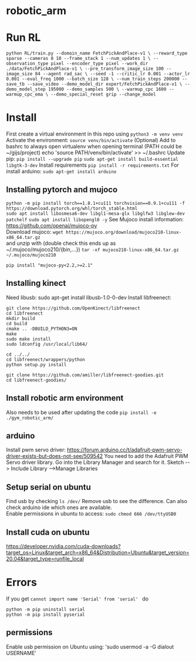
# robotic_arm

# Run RL
`python RL/train.py --domain_name FetchPickAndPlace-v1 \
  --reward_type sparse --cameras 8 10 --frame_stack 1 --num_updates 1 \
  --observation_type pixel --encoder_type pixel --work_dir ./data/FetchPickAndPlace-v1 \
  --pre_transform_image_size 100 --image_size 84 --agent rad_sac \
  --seed -1 --critic_lr 0.001 --actor_lr 0.001 --eval_freq 1000 --batch_size 128 \
  --num_train_steps 200000 --save_tb --save_video --demo_model_dir expert/FetchPickAndPlace-v1 \
  --demo_model_step 195000 --demo_samples 500 \
  --warmup_cpc 1600 --warmup_cpc_ema \
  --demo_special_reset grip --change_model`
# Install
First create a virtual environment in this repo using
`python3 -m venv venv`
Activate the environment:
`source venv/bin/activate`
(Optional) Add to bashrc to always open virtualenv when opening terminal (PATH could be ~/gijs/project)
echo 'source PATH/venv/bin/activate' >> ~/.bashrc
Update pip:
`pip install --upgrade pip`
`sudo apt-get install build-essential libgtk-3-dev`
Install requirements
`pip install -r requirements.txt`
For install arduino: `sudo apt-get install arduino`
## Installing pytorch and mujoco
`python -m pip install torch==1.8.1+cu111 torchvision==0.9.1+cu111 -f https://download.pytorch.org/whl/torch_stable.html`  
`sudo apt install libosmesa6-dev libgl1-mesa-glx libglfw3 libglew-dev patchelf`
`sudo apt install libopengl0 -y`
See Mujoco install information: https://github.com/openai/mujoco-py  
Download mujoco: `wget https://mujoco.org/download/mujoco210-linux-x86_64.tar.gz`  
 and unzip with (double check this ends up as ~/.mujoco/mujoco210/{bin,...}) `tar -xf mujoco210-linux-x86_64.tar.gz ~/.mujoco/mujoco210`  


`pip install "mujoco-py<2.2,>=2.1"`  
## Installing kinect
Need libusb: sudo apt-get install libusb-1.0-0-dev
Install libfreenect:
```
git clone https://github.com/OpenKinect/libfreenect
cd libfreenect
mkdir build
cd build
cmake .. -DBUILD_PYTHON3=ON
make
sudo make install
sudo ldconfig /usr/local/lib64/
```
```
cd ../../
cd libfreenect/wrappers/python
python setup.py install
```
```
git clone https://github.com/amiller/libfreenect-goodies.git
cd libfreenect-goodies/
```
## Install robotic arm environment
Also needs to be used after updating the code
`pip install -e ./gym_robotic_arm/`

## arduino
Install pwm servo driver: https://forum.arduino.cc/t/adafruit-pwm-servo-driver-exists-but-does-not-see/509542
You need to add the Adafruit PWM Servo driver library. Go into the Library Manager and search for it.
Sketch --> Include Library -->Manage Libraries
## Setup serial on ubuntu
Find usb by checking `ls /dev/` Remove usb to see the difference.
Can also check arduino ide which ones are available.  
Enable permissions in ubuntu to access: `sudo chmod 666 /dev/ttyUSB0`
## Install cuda on ubuntu
https://developer.nvidia.com/cuda-downloads?target_os=Linux&target_arch=x86_64&Distribution=Ubuntu&target_version=20.04&target_type=runfile_local
# Errors
If you get `cannot import name 'Serial' from 'serial' ` do  
  ```
  python -m pip uninstall serial
  python -m pip install pyserial  
  ```
## permissions
Enable usb permission on Ubuntu using: 
'sudo usermod -a -G dialout USERNAME'
